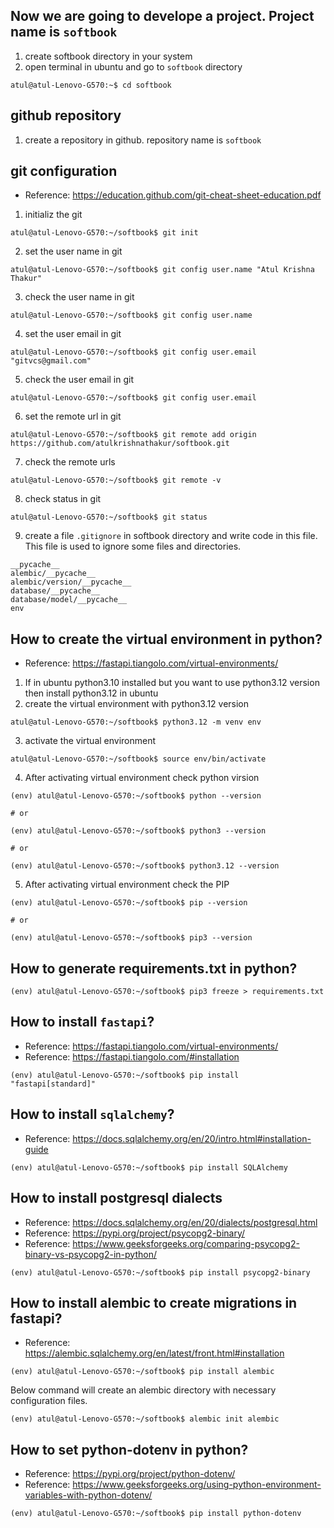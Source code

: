 ## Now we are going to develope a project. Project name is `softbook`
1. create softbook directory in your system
2. open terminal in ubuntu and go to `softbook` directory
 
 ```
 atul@atul-Lenovo-G570:~$ cd softbook
 ```

## github repository
 1. create a repository in github. repository name is `softbook`
  
## git configuration
- Reference: https://education.github.com/git-cheat-sheet-education.pdf
1. initializ the git
 
```
atul@atul-Lenovo-G570:~/softbook$ git init
```
2. set the user name in git
```
atul@atul-Lenovo-G570:~/softbook$ git config user.name "Atul Krishna Thakur"
```
 
3. check the user name in git
 
```
atul@atul-Lenovo-G570:~/softbook$ git config user.name
```
 
4. set the user email in git
 
```
atul@atul-Lenovo-G570:~/softbook$ git config user.email "gitvcs@gmail.com"
```
5. check the user email in git
 
```
atul@atul-Lenovo-G570:~/softbook$ git config user.email
```

6. set the remote url in git
```
atul@atul-Lenovo-G570:~/softbook$ git remote add origin https://github.com/atulkrishnathakur/softbook.git
```
7. check the remote urls
```
atul@atul-Lenovo-G570:~/softbook$ git remote -v
```
8. check status in git
```
atul@atul-Lenovo-G570:~/softbook$ git status
```
9. create a file `.gitignore` in softbook directory and write code in this file. This file is used to ignore some files and directories.
```
__pycache__
alembic/__pycache__
alembic/version/__pycache__
database/__pycache__
database/model/__pycache__
env
```

## How to create the virtual environment in python?
- Reference: https://fastapi.tiangolo.com/virtual-environments/

1. If in ubuntu python3.10 installed but you want to use python3.12 version then install python3.12 in ubuntu
2. create the virtual environment with python3.12 version
```
atul@atul-Lenovo-G570:~/softbook$ python3.12 -m venv env
```

3. activate the virtual environment
```
atul@atul-Lenovo-G570:~/softbook$ source env/bin/activate
```

4. After activating virtual environment check python virsion

```
(env) atul@atul-Lenovo-G570:~/softbook$ python --version

# or

(env) atul@atul-Lenovo-G570:~/softbook$ python3 --version

# or

(env) atul@atul-Lenovo-G570:~/softbook$ python3.12 --version

```
5. After activating virtual environment check the PIP

```
(env) atul@atul-Lenovo-G570:~/softbook$ pip --version

# or

(env) atul@atul-Lenovo-G570:~/softbook$ pip3 --version
```

## How to generate requirements.txt in python?
```
(env) atul@atul-Lenovo-G570:~/softbook$ pip3 freeze > requirements.txt
```

## How to install `fastapi`?
- Reference: https://fastapi.tiangolo.com/virtual-environments/
- Reference: https://fastapi.tiangolo.com/#installation

```
(env) atul@atul-Lenovo-G570:~/softbook$ pip install "fastapi[standard]"
```

## How to install `sqlalchemy`?
- Reference: https://docs.sqlalchemy.org/en/20/intro.html#installation-guide
```
(env) atul@atul-Lenovo-G570:~/softbook$ pip install SQLAlchemy
```

## How to install postgresql dialects
- Reference: https://docs.sqlalchemy.org/en/20/dialects/postgresql.html
- Reference: https://pypi.org/project/psycopg2-binary/
- Reference: https://www.geeksforgeeks.org/comparing-psycopg2-binary-vs-psycopg2-in-python/
```
(env) atul@atul-Lenovo-G570:~/softbook$ pip install psycopg2-binary
```

## How to install alembic to create migrations in fastapi?
- Reference: https://alembic.sqlalchemy.org/en/latest/front.html#installation
```
(env) atul@atul-Lenovo-G570:~/softbook$ pip install alembic
```
Below command will create an alembic directory with necessary configuration files.
```
(env) atul@atul-Lenovo-G570:~/softbook$ alembic init alembic
```

## How to set python-dotenv in python?
- Reference: https://pypi.org/project/python-dotenv/
- Reference: https://www.geeksforgeeks.org/using-python-environment-variables-with-python-dotenv/
```
(env) atul@atul-Lenovo-G570:~/softbook$ pip install python-dotenv
```
